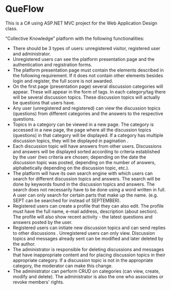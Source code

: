 # QueFlow
This is a C# using ASP.NET MVC project for the Web Application Design class.

“Collective Knowledge” platform with the following functionalities:

- There should be 3 types of users: unregistered visitor, registered user and
administrator.
- Unregistered users can see the platform presentation page and the
authentication and registration forms.
- The platform presentation page must contain the elements described in the following requirement. If
it does not contain other elements besides login and register, the
full score is not awarded.
- On the first page (presentation page) several
discussion categories will appear. These will appear in the form of tags. In each
category/tag there will be several discussion topics. These
discussion topics will actually be questions that users have.
- Any user (unregistered and registered) can view the
discussion topics (questions) from different categories and the answers to the respective
questions.
- Topics in a category can be viewed in a new page. The category is accessed in a new page, the page where all the discussion topics (questions) in that category will be displayed. If a category has multiple discussion topics, they will be displayed in pagination .
- Each discussion topic will have answers from other users.
Discussions and answers will be displayed sorted according to criteria established by the user (two criteria are chosen; depending on the date the discussion topic was posted, depending on the number of answers, alphabetically depending on the discussion topic, etc.).
- The platform will have its own search engine with which users can search for different discussion topics and answers. The search will be done by keywords found in the discussion topics and answers. The search does not necessarily have to be done using a word written in full. A user can only search for certain parts that make up the name. (e.g. SEPT can be searched for instead of SEPTEMBER).
- Registered users can create a profile that they can also edit. The profile must have the full name, e-mail address, description (about section). The profile will also show recent activity - the latest questions and answers posted by the user.
- Registered users can initiate new discussion topics and can send replies to other discussions . Unregistered users can only view. Discussion topics and messages already sent can be modified and later deleted by the author.
- The administrator is responsible for deleting discussions and messages that have inappropriate content and for placing discussion topics in their appropriate category. If a discussion topic is not in the appropriate category, the moderator can make this change.
- The administrator can perform CRUD on categories (can view, create,
modify and delete). The administrator is also the one who associates or
revoke members' rights.
